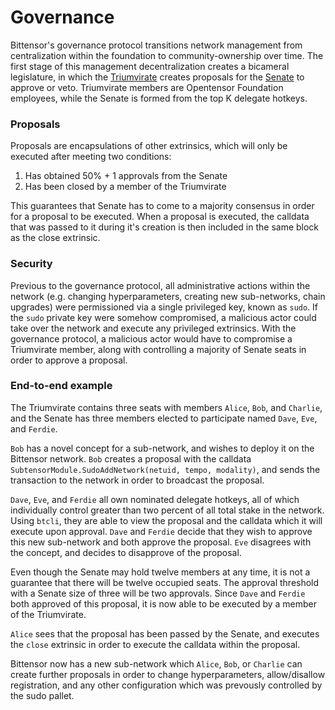 
# Governance


Bittensor's governance protocol transitions network management from centralization within the foundation to community-ownership over time. The first stage of this management decentralization creates a bicameral legislature, in which the [Triumvirate](../glossary/glossary.md#triumvirate) creates proposals for the [Senate](./senate.md) to approve or veto. Triumvirate members are Opentensor Foundation employees, while the Senate is formed from the top K delegate hotkeys.

### Proposals

Proposals are encapsulations of other extrinsics, which will only be executed after meeting two conditions:

1. Has obtained 50% + 1 approvals from the Senate
2. Has been closed by a member of the Triumvirate

This guarantees that Senate has to come to a majority consensus in order for a proposal to be executed. When a proposal is executed, the calldata that was passed to it during it's creation is then included in the same block as the close extrinsic.

### Security

Previous to the governance protocol, all administrative actions within the network (e.g. changing hyperparameters, creating new sub-networks, chain upgrades) were permissioned via a single privileged key, known as `sudo`. If the `sudo` private key were somehow compromised, a malicious actor could take over the network and execute any privileged extrinsics. With the governance protocol, a malicious actor would have to compromise a Triumvirate member, along with controlling a majority of Senate seats in order to approve a proposal.

### End-to-end example

The Triumvirate contains three seats with members `Alice`, `Bob`, and `Charlie`, and the Senate has three members elected to participate named `Dave`, `Eve`, and `Ferdie`.

`Bob` has a novel concept for a sub-network, and wishes to deploy it on the Bittensor network. `Bob` creates a proposal with the calldata `SubtensorModule.SudoAddNetwork(netuid, tempo, modality)`, and sends the transaction to the network in order to broadcast the proposal.

`Dave`, `Eve`, and `Ferdie` all own nominated delegate hotkeys, all of which individually control greater than two percent of all total stake in the network. Using `btcli`, they are able to view the proposal and the calldata which it will execute upon approval. `Dave` and `Ferdie` decide that they wish to approve this new sub-network and both approve the proposal. `Eve` disagrees with the concept, and decides to disapprove of the proposal.

Even though the Senate may hold twelve members at any time, it is not a guarantee that there will be twelve occupied seats. The approval threshold with a Senate size of three will be two approvals. Since `Dave` and `Ferdie` both approved of this proposal, it is now able to be executed by a member of the Triumvirate.

`Alice` sees that the proposal has been passed by the Senate, and executes the `close` extrinsic in order to execute the calldata within the proposal.

Bittensor now has a new sub-network which `Alice`, `Bob`, or `Charlie` can create further proposals in order to change hyperparameters, allow/disallow registration, and any other configuration which was prevously controlled by the sudo pallet.
